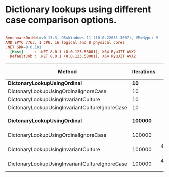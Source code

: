# Dictionary lookups using different case comparison options.



``` ini

BenchmarkDotNet=v0.13.3, OS=Windows 11 (10.0.22631.3007), VM=Hyper-V
AMD EPYC 7763, 1 CPU, 16 logical and 8 physical cores
.NET SDK=8.0.101
  [Host]     : .NET 8.0.1 (8.0.123.58001), X64 RyuJIT AVX2
  DefaultJob : .NET 8.0.1 (8.0.123.58001), X64 RyuJIT AVX2


```
|                                         Method | Iterations |            Mean |         Error |        StdDev |          Median | Ratio | RatioSD | Allocated | Alloc Ratio |
|----------------------------------------------- |----------- |----------------:|--------------:|--------------:|----------------:|------:|--------:|----------:|------------:|
|                    **DictonaryLookupUsingOrdinal** |         **10** |        **23.39 μs** |      **0.015 μs** |      **0.012 μs** |        **23.39 μs** |  **1.00** |    **0.00** |         **-** |          **NA** |
|          DictonaryLookupUsingOrdinalIgnoreCase |         10 |        27.64 μs |      0.020 μs |      0.018 μs |        27.64 μs |  1.18 |    0.00 |         - |          NA |
|           DictonaryLookupUsingInvariantCulture |         10 |       490.02 μs |      8.721 μs |      8.158 μs |       491.58 μs | 20.95 |    0.37 |         - |          NA |
| DictonaryLookupUsingInvariantCultureIgnoreCase |         10 |       476.17 μs |      8.683 μs |      8.122 μs |       478.52 μs | 20.36 |    0.34 |         - |          NA |
|                                                |            |                 |               |               |                 |       |         |           |             |
|                    **DictonaryLookupUsingOrdinal** |     **100000** |   **231,241.29 μs** |    **476.048 μs** |    **422.004 μs** |   **231,304.00 μs** |  **1.00** |    **0.00** |         **-** |          **NA** |
|          DictonaryLookupUsingOrdinalIgnoreCase |     100000 |   271,880.61 μs |  5,240.565 μs |  4,902.028 μs |   275,878.15 μs |  1.17 |    0.02 |         - |          NA |
|           DictonaryLookupUsingInvariantCulture |     100000 | 4,719,349.08 μs | 37,347.952 μs | 31,187.231 μs | 4,718,710.00 μs | 20.41 |    0.15 |         - |          NA |
| DictonaryLookupUsingInvariantCultureIgnoreCase |     100000 | 4,356,685.95 μs | 30,296.049 μs | 28,338.943 μs | 4,356,661.40 μs | 18.84 |    0.14 |         - |          NA |
